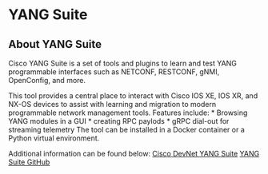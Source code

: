 # YANG Suite

## About YANG Suite
Cisco YANG Suite is a set of tools and plugins to learn and test YANG programmable interfaces such as NETCONF, RESTCONF, gNMI, OpenConfig, and more.

This tool provides a central place to interact with Cisco IOS XE, IOS XR, and NX-OS devices to assist with learning and migration to modern programmable network management tools.
Features include:
    * Browsing YANG modules in a GUI
    * creating RPC paylods
    * gRPC dial-out for streaming telemetry
The tool can be installed in a Docker container or a Python virtual environment.

Additional information can be found below:
[Cisco DevNet YANG Suite](https://developer.cisco.com/docs/yangsuite/)
[YANG Suite GitHub](https://github.com/CiscoDevNet/yangsuite/)